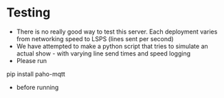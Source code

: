 # Testing
- There is no really good way to test this server. Each deployment varies from networking speed to LSPS (lines sent per second)
- We have attempted to make a python script that tries to simulate an actual show - with varying line send times and speed logging
- Please run

pip install paho-mqtt

- before running
